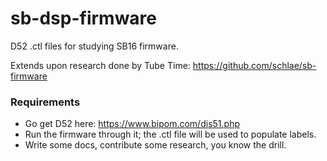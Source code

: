 # sb-dsp-firmware
D52 .ctl files for studying SB16 firmware.

Extends upon research done by Tube Time: https://github.com/schlae/sb-firmware

### Requirements
- Go get D52 here: https://www.bipom.com/dis51.php
- Run the firmware through it; the .ctl file will be used to populate labels.
- Write some docs, contribute some research, you know the drill.
